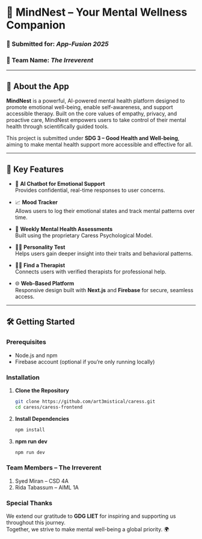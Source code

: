 # 🌿 MindNest – Your Mental Wellness Companion

### 🚀 Submitted for: *App-Fusion 2025*  
### 👥 Team Name: *The Irreverent*

---

## 🧠 About the App

**MindNest** is a powerful, AI-powered mental health platform designed to promote emotional well-being, enable self-awareness, and support accessible therapy. Built on the core values of empathy, privacy, and proactive care, MindNest empowers users to take control of their mental health through scientifically guided tools.

This project is submitted under **SDG 3 – Good Health and Well-being**, aiming to make mental health support more accessible and effective for all.

---

## 🔑 Key Features

- 💬 **AI Chatbot for Emotional Support**  
  Provides confidential, real-time responses to user concerns.

- 📈 **Mood Tracker**  
  Allows users to log their emotional states and track mental patterns over time.

- 🧪 **Weekly Mental Health Assessments**  
  Built using the proprietary Caress Psychological Model.

- 🧍‍♀️ **Personality Test**  
  Helps users gain deeper insight into their traits and behavioral patterns.

- 🧑‍⚕️ **Find a Therapist**  
  Connects users with verified therapists for professional help.

- 🌐 **Web-Based Platform**  
  Responsive design built with **Next.js** and **Firebase** for secure, seamless access.

---

## 🛠️ Getting Started

### Prerequisites
- Node.js and npm
- Firebase account (optional if you’re only running locally)

### Installation

1. **Clone the Repository**
   ```bash
   git clone https://github.com/art3mistical/caress.git
   cd caress/caress-frontend

2. **Install Dependencies**
    ```bash
    npm install

3. **npm run dev**
    ```bash 
    npm run dev

### Team Members – The Irreverent

1. Syed Miran – CSD 4A
2. Rida Tabassum – AIML 1A

### Special Thanks

We extend our gratitude to **GDG LIET** for inspiring and supporting us throughout this journey.  
Together, we strive to make mental well-being a global priority. 🌍

